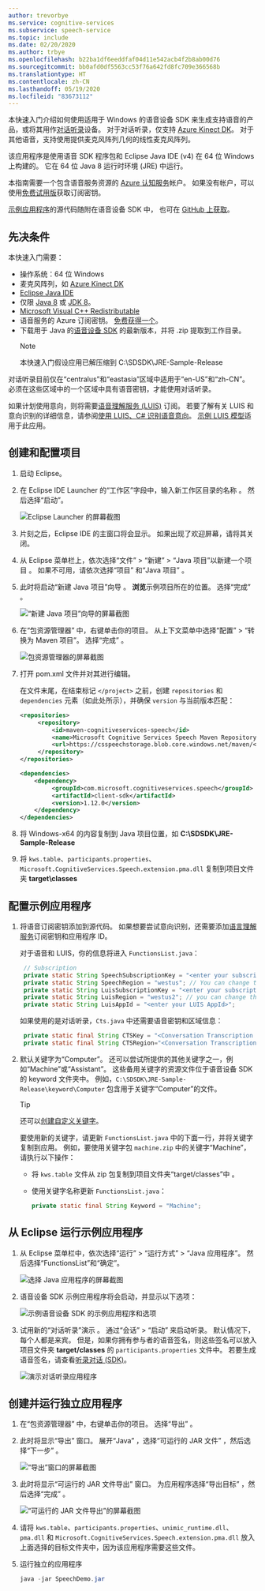 ```yaml
---
author: trevorbye
ms.service: cognitive-services
ms.subservice: speech-service
ms.topic: include
ms.date: 02/20/2020
ms.author: trbye
ms.openlocfilehash: b22ba1df6eeddfaf04d11e542acb4f2b8ab00d76
ms.sourcegitcommit: bb0afd0df5563cc53f76a642fd8fc709e366568b
ms.translationtype: HT
ms.contentlocale: zh-CN
ms.lasthandoff: 05/19/2020
ms.locfileid: "83673112"
---
```

本快速入门介绍如何使用适用于 Windows 的语音设备 SDK 来生成支持语音的产品，或将其用作[对话听录](../conversation-transcription-service.md)设备。 对于对话听录，仅支持 [Azure Kinect DK](https://azure.microsoft.com/services/kinect-dk/)。 对于其他语音，支持使用提供麦克风阵列几何的线性麦克风阵列。

该应用程序是使用语音 SDK 程序包和 Eclipse Java IDE (v4) 在 64 位 Windows 上构建的。 它在 64 位 Java 8 运行时环境 (JRE) 中运行。

本指南需要一个包含语音服务资源的 [Azure 认知服务](../get-started.md)帐户。 如果没有帐户，可以使用[免费试用版](https://azure.microsoft.com/try/cognitive-services/)获取订阅密钥。

[示例应用程序](https://aka.ms/sdsdk-download-JRE)的源代码随附在语音设备 SDK 中， 也可在 [GitHub 上获取](https://github.com/Azure-Samples/Cognitive-Services-Speech-Devices-SDK)。

## <a name="prerequisites"></a>先决条件

本快速入门需要：

* 操作系统：64 位 Windows
* 麦克风阵列，如 [Azure Kinect DK](https://azure.microsoft.com/services/kinect-dk/)
* [Eclipse Java IDE](https://www.eclipse.org/downloads/)
* 仅限 [Java 8](https://www.oracle.com/technetwork/java/javase/downloads/jre8-downloads-2133155.html) 或 [JDK 8](https://www.oracle.com/technetwork/java/javase/downloads/index.html)。
* [Microsoft Visual C++ Redistributable](https://support.microsoft.com/help/2977003/the-latest-supported-visual-c-downloads)
* 语音服务的 Azure 订阅密钥。 [免费获得一个](../get-started.md)。
* 下载用于 Java 的[语音设备 SDK](https://aka.ms/sdsdk-download-JRE) 的最新版本，并将 .zip 提取到工作目录。
   > [!NOTE]
   > 本快速入门假设应用已解压缩到 C:\SDSDK\JRE-Sample-Release

对话听录目前仅在“centralus”和“eastasia”区域中适用于“en-US”和“zh-CN”。 必须在这些区域中的一个区域中具有语音密钥，才能使用对话听录。

如果计划使用意向，则将需要[语音理解服务 (LUIS)](https://docs.microsoft.com/azure/cognitive-services/luis/azureibizasubscription) 订阅。 若要了解有关 LUIS 和意向识别的详细信息，请参阅[使用 LUIS、C# 识别语音意向](https://docs.microsoft.com/azure/cognitive-services/speech-service/how-to-recognize-intents-from-speech-csharp)。 [示例 LUIS 模型](https://aka.ms/sdsdk-luis)适用于此应用。

## <a name="create-and-configure-the-project"></a>创建和配置项目

1. 启动 Eclipse。

1. 在 Eclipse IDE Launcher 的“工作区”字段中，输入新工作区目录的名称   。 然后选择“启动”。 

   ![Eclipse Launcher 的屏幕截图](../media/speech-devices-sdk/eclipse-launcher.png)

1. 片刻之后，Eclipse IDE 的主窗口将会显示。 如果出现了欢迎屏幕，请将其关闭。

1. 从 Eclipse 菜单栏上，依次选择“文件”   > “新建”   > “Java 项目”以新建一个项目  。 如果不可用，请依次选择“项目”  和“Java 项目”  。

1. 此时将启动“新建 Java 项目”向导  。 **浏览**示例项目所在的位置。 选择“完成”  。

   ![“新建 Java 项目”向导的屏幕截图](../media/speech-devices-sdk/eclipse-new-java-project.png)

1. 在“包资源管理器”  中，右键单击你的项目。 从上下文菜单中选择“配置” > “转换为 Maven 项目”。   选择“完成”  。

   ![包资源管理器的屏幕截图](../media/speech-devices-sdk/eclipse-convert-to-maven.png)

1. 打开 pom.xml 文件并对其进行编辑。

    在文件末尾，在结束标记 `</project>` 之前，创建 `repositories` 和 `dependencies` 元素（如此处所示），并确保 `version` 与当前版本匹配：
    ```xml
    <repositories>
         <repository>
             <id>maven-cognitiveservices-speech</id>
             <name>Microsoft Cognitive Services Speech Maven Repository</name>
             <url>https://csspeechstorage.blob.core.windows.net/maven/</url>
         </repository>
    </repositories>
 
    <dependencies>
        <dependency>
             <groupId>com.microsoft.cognitiveservices.speech</groupId>
             <artifactId>client-sdk</artifactId>
             <version>1.12.0</version>
        </dependency>
    </dependencies>
   ```

1. 将 Windows-x64  的内容复制到 Java 项目位置，如 **C:\SDSDK\JRE-Sample-Release**

1. 将 `kws.table`、`participants.properties`、`Microsoft.CognitiveServices.Speech.extension.pma.dll` 复制到项目文件夹 **target\classes**

## <a name="configure-the-sample-application"></a>配置示例应用程序

1. 将语音订阅密钥添加到源代码。 如果想要尝试意向识别，还需要添加[语言理解服务](https://azure.microsoft.com/services/cognitive-services/language-understanding-intelligent-service/)订阅密钥和应用程序 ID。

   对于语音和 LUIS，你的信息将进入 `FunctionsList.java`：

   ```java
    // Subscription
    private static String SpeechSubscriptionKey = "<enter your subscription info here>";
    private static String SpeechRegion = "westus"; // You can change this if your speech region is different.
    private static String LuisSubscriptionKey = "<enter your subscription info here>";
    private static String LuisRegion = "westus2"; // you can change this, if you want to test the intent, and your LUIS region is different.
    private static String LuisAppId = "<enter your LUIS AppId>";
   ```

   如果使用的是对话听录，`Cts.java` 中还需要语音密钥和区域信息：

   ```java
    private static final String CTSKey = "<Conversation Transcription Service Key>";
    private static final String CTSRegion="<Conversation Transcription Service Region>";// Region may be "centralus" or "eastasia"
   ```

1. 默认关键字为“Computer”。 还可以尝试所提供的其他关键字之一，例如“Machine”或“Assistant”。 这些备用关键字的资源文件位于语音设备 SDK 的 keyword 文件夹中。 例如，`C:\SDSDK\JRE-Sample-Release\keyword\Computer` 包含用于关键字“Computer”的文件。

    > [!TIP]
    > 还可以[创建自定义关键字](../speech-devices-sdk-create-kws.md)。

    要使用新的关键字，请更新 `FunctionsList.java` 中的下面一行，并将关键字复制到应用。 例如，要使用关键字包 `machine.zip` 中的关键字“Machine”，请执行以下操作：

   * 将 `kws.table` 文件从 zip 包复制到项目文件夹“target/classes”中  。
   * 使用关键字名称更新 `FunctionsList.java`：

     ```java
     private static final String Keyword = "Machine";
     ```

## <a name="run-the-sample-application-from-eclipse"></a>从 Eclipse 运行示例应用程序

1. 从 Eclipse 菜单栏中，依次选择“运行”   > “运行方式”   >   “Java 应用程序”。 然后选择“FunctionsList”和“确定”。  

   ![选择 Java 应用程序的屏幕截图](../media/speech-devices-sdk/eclipse-run-sample.png)

1. 语音设备 SDK 示例应用程序将会启动，并显示以下选项：

   ![示例语音设备 SDK 的示例应用程序和选项](../media/speech-devices-sdk/java-sample-app-windows.png)

1. 试用新的“对话听录”演示  。 通过“会话”   > “启动”  来启动听录。 默认情况下，每个人都是来宾。 但是，如果你拥有参与者的语音签名，则这些签名可以放入项目文件夹 **target/classes** 的 `participants.properties` 文件中。 若要生成语音签名，请查看[听录对话 (SDK)](../how-to-use-conversation-transcription-service.md)。

   ![演示对话听录应用程序](../media/speech-devices-sdk/cts-sample-app-windows.png)

## <a name="create-and-run-a-standalone-application"></a>创建并运行独立应用程序

1. 在“包资源管理器”  中，右键单击你的项目。 选择“导出”  。

1. 此时将显示“导出”  窗口。 展开“Java”  ，选择“可运行的 JAR 文件”  ，然后选择“下一步”  。

   ![“导出”窗口的屏幕截图](../media/speech-devices-sdk/eclipse-export-windows.png)

1. 此时将显示“可运行的 JAR 文件导出”  窗口。 为应用程序选择“导出目标”  ，然后选择“完成”  。

   ![“可运行的 JAR 文件导出”的屏幕截图](../media/speech-devices-sdk/eclipse-export-jar-windows.png)

1. 请将 `kws.table`、`participants.properties`、`unimic_runtime.dll`、`pma.dll` 和 `Microsoft.CognitiveServices.Speech.extension.pma.dll` 放入上面选择的目标文件夹中，因为该应用程序需要这些文件。

1. 运行独立的应用程序

   ```powershell
   java -jar SpeechDemo.jar
   ```
